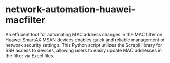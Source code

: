 # network-automation-huawei-macfilter
An efficient tool for automating MAC address changes in the MAC filter on Huawei SmartAX MSAN devices enables quick and reliable management of network security settings. This Python script utilizes the Scrapli library for SSH access to devices, allowing users to easily update MAC addresses in the filter via Excel files.
